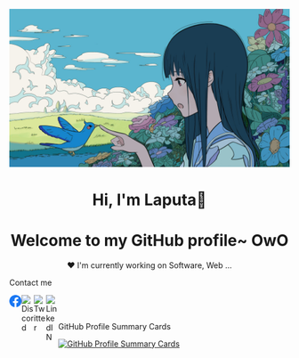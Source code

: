 
<p align="center">
  <a href="https://github.com/Laputa16" >
    <img src="banner.jpg" alt="Laputa Banner"></a>
</p>

<h1 align="center">Hi, I'm <a >Laputa</a>👋</h1>
<h1 align="center">Welcome to my GitHub profile~ OwO</h1>

<p align="center">❤ I'm currently working on Software, Web ...</p>
<p> Contact me </p>

<a href="https://www.facebook.com/nguyencong.1606">
  <img align="left" alt="Instagram" width="22px" src="/img/Facebook_logo.svg" />
</a>
<a href="https://discord.gg/ZmcJteT2v7">
  <img align="left" alt="Discord" width="22px" src="https://raw.githubusercontent.com/peterthehan/peterthehan/master/assets/discord.svg" />
</a>
<a href="https://twitter.com/Laputa_1606">
  <img align="left" alt="Twitter" width="22px" src="https://raw.githubusercontent.com/peterthehan/peterthehan/master/assets/twitter.svg" />
</a>
<a href="https://www.linkedin.com/in/nguyencong1606/">
  <img align="left" alt="LinkedIN" width="22px" src="https://raw.githubusercontent.com/peterthehan/peterthehan/master/assets/linkedin.svg" />
</a>
<br>
<br>
<p> GitHub Profile Summary Cards </p>
<a href="https://github.com/Laputa16" >
<p> 

![GitHub Profile Summary Cards](http://github-profile-summary-cards.vercel.app/api/cards/profile-details?username=Laputa16&theme=nord_bright)
</p></a>
